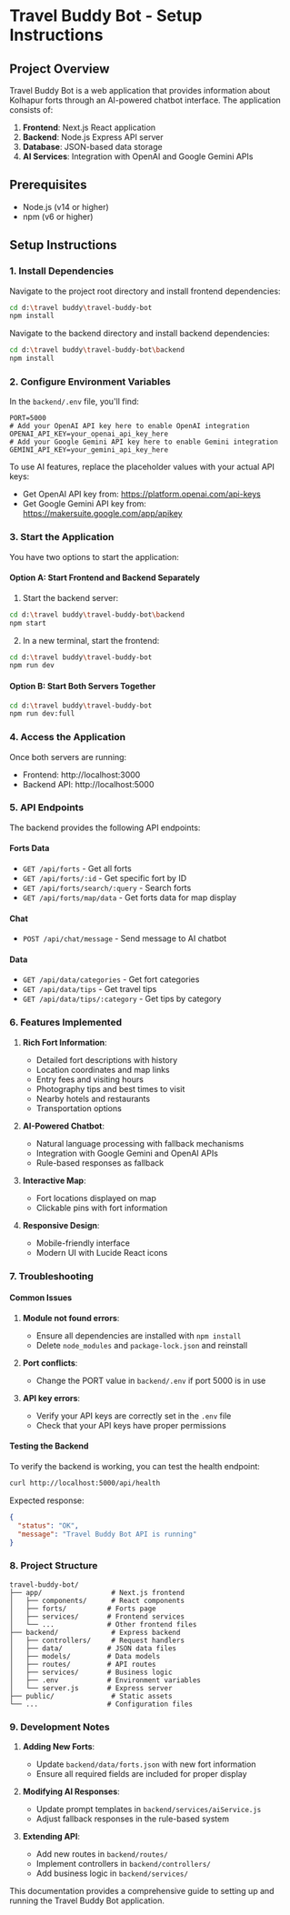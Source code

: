 # Travel Buddy Bot - Setup Instructions

## Project Overview
Travel Buddy Bot is a web application that provides information about Kolhapur forts through an AI-powered chatbot interface. The application consists of:

1. **Frontend**: Next.js React application
2. **Backend**: Node.js Express API server
3. **Database**: JSON-based data storage
4. **AI Services**: Integration with OpenAI and Google Gemini APIs

## Prerequisites
- Node.js (v14 or higher)
- npm (v6 or higher)

## Setup Instructions

### 1. Install Dependencies

Navigate to the project root directory and install frontend dependencies:
```bash
cd d:\travel buddy\travel-buddy-bot
npm install
```

Navigate to the backend directory and install backend dependencies:
```bash
cd d:\travel buddy\travel-buddy-bot\backend
npm install
```

### 2. Configure Environment Variables

In the `backend/.env` file, you'll find:
```env
PORT=5000
# Add your OpenAI API key here to enable OpenAI integration
OPENAI_API_KEY=your_openai_api_key_here
# Add your Google Gemini API key here to enable Gemini integration
GEMINI_API_KEY=your_gemini_api_key_here
```

To use AI features, replace the placeholder values with your actual API keys:
- Get OpenAI API key from: https://platform.openai.com/api-keys
- Get Google Gemini API key from: https://makersuite.google.com/app/apikey

### 3. Start the Application

You have two options to start the application:

#### Option A: Start Frontend and Backend Separately

1. Start the backend server:
```bash
cd d:\travel buddy\travel-buddy-bot\backend
npm start
```

2. In a new terminal, start the frontend:
```bash
cd d:\travel buddy\travel-buddy-bot
npm run dev
```

#### Option B: Start Both Servers Together

```bash
cd d:\travel buddy\travel-buddy-bot
npm run dev:full
```

### 4. Access the Application

Once both servers are running:
- Frontend: http://localhost:3000
- Backend API: http://localhost:5000

### 5. API Endpoints

The backend provides the following API endpoints:

#### Forts Data
- `GET /api/forts` - Get all forts
- `GET /api/forts/:id` - Get specific fort by ID
- `GET /api/forts/search/:query` - Search forts
- `GET /api/forts/map/data` - Get forts data for map display

#### Chat
- `POST /api/chat/message` - Send message to AI chatbot

#### Data
- `GET /api/data/categories` - Get fort categories
- `GET /api/data/tips` - Get travel tips
- `GET /api/data/tips/:category` - Get tips by category

### 6. Features Implemented

1. **Rich Fort Information**:
   - Detailed fort descriptions with history
   - Location coordinates and map links
   - Entry fees and visiting hours
   - Photography tips and best times to visit
   - Nearby hotels and restaurants
   - Transportation options

2. **AI-Powered Chatbot**:
   - Natural language processing with fallback mechanisms
   - Integration with Google Gemini and OpenAI APIs
   - Rule-based responses as fallback

3. **Interactive Map**:
   - Fort locations displayed on map
   - Clickable pins with fort information

4. **Responsive Design**:
   - Mobile-friendly interface
   - Modern UI with Lucide React icons

### 7. Troubleshooting

#### Common Issues

1. **Module not found errors**:
   - Ensure all dependencies are installed with `npm install`
   - Delete `node_modules` and `package-lock.json` and reinstall

2. **Port conflicts**:
   - Change the PORT value in `backend/.env` if port 5000 is in use

3. **API key errors**:
   - Verify your API keys are correctly set in the `.env` file
   - Check that your API keys have proper permissions

#### Testing the Backend

To verify the backend is working, you can test the health endpoint:
```bash
curl http://localhost:5000/api/health
```

Expected response:
```json
{
  "status": "OK",
  "message": "Travel Buddy Bot API is running"
}
```

### 8. Project Structure

```
travel-buddy-bot/
├── app/                 # Next.js frontend
│   ├── components/      # React components
│   ├── forts/          # Forts page
│   ├── services/       # Frontend services
│   └── ...             # Other frontend files
├── backend/             # Express backend
│   ├── controllers/     # Request handlers
│   ├── data/           # JSON data files
│   ├── models/         # Data models
│   ├── routes/         # API routes
│   ├── services/       # Business logic
│   ├── .env            # Environment variables
│   └── server.js       # Express server
├── public/              # Static assets
└── ...                 # Configuration files
```

### 9. Development Notes

1. **Adding New Forts**:
   - Update `backend/data/forts.json` with new fort information
   - Ensure all required fields are included for proper display

2. **Modifying AI Responses**:
   - Update prompt templates in `backend/services/aiService.js`
   - Adjust fallback responses in the rule-based system

3. **Extending API**:
   - Add new routes in `backend/routes/`
   - Implement controllers in `backend/controllers/`
   - Add business logic in `backend/services/`

This documentation provides a comprehensive guide to setting up and running the Travel Buddy Bot application.